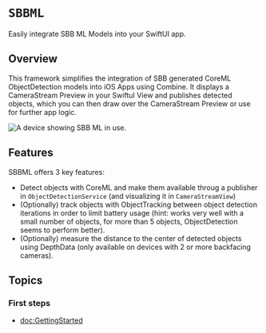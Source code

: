 # ``SBBML``

Easily integrate SBB ML Models into your SwiftUI app.

## Overview

This framework simplifies the integration of SBB generated CoreML ObjectDetection models into iOS Apps using Combine. It displays a CameraStream Preview in your SwiftuI View and publishes detected objects, which you can then draw over the CameraStream Preview or use for further app logic.

![A device showing SBB ML in use.](SBBML_iPhone13Pro.png)

## Features

SBBML offers 3 key features:
* Detect objects with CoreML and make them available throug a publisher in ``ObjectDetectionService`` (and visualizing it in ``CameraStreamView``)
* (Optionally) track objects with ObjectTracking between object detection iterations in order to limit battery usage (hint: works very well with a small number of objects, for more than 5 objects, ObjectDetection seems to perform better).
* (Optionally) measure the distance to the center of detected objects using DepthData (only available on devices with 2 or more backfacing cameras).

## Topics

### First steps

- <doc:GettingStarted>
